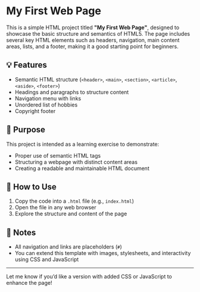 # My First Web Page

This is a simple HTML project titled **"My First Web Page"**, designed to showcase the basic structure and semantics of HTML5. The page includes several key HTML elements such as headers, navigation, main content areas, lists, and a footer, making it a good starting point for beginners.

## 💡 Features

* Semantic HTML structure (`<header>`, `<main>`, `<section>`, `<article>`, `<aside>`, `<footer>`)
* Headings and paragraphs to structure content
* Navigation menu with links
* Unordered list of hobbies
* Copyright footer

## 🎯 Purpose

This project is intended as a learning exercise to demonstrate:

* Proper use of semantic HTML tags
* Structuring a webpage with distinct content areas
* Creating a readable and maintainable HTML document

## 🚀 How to Use

1. Copy the code into a `.html` file (e.g., `index.html`)
2. Open the file in any web browser
3. Explore the structure and content of the page

## 📌 Notes

* All navigation and links are placeholders (`#`)
* You can extend this template with images, stylesheets, and interactivity using CSS and JavaScript

---

Let me know if you’d like a version with added CSS or JavaScript to enhance the page!
